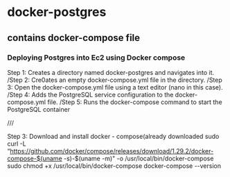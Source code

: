 # docker-postgres
## contains docker-compose file
### Deploying Postgres into Ec2 using Docker compose

Step 1: Creates a directory named docker-postgres and navigates into it.
/Step 2: Cre0ates an empty docker-compose.yml file in the directory.
/Step 3: Open the docker-compose.yml file using a text editor (nano in this case).
/Step 4: Adds the PostgreSQL service configuration to the docker-compose.yml file.
/Step 5: Runs the docker-compose command to start the PostgreSQL container

///

Step 3: Download and install docker - compose(already downloaded
sudo curl -L “https://github.com/docker/compose/releases/download/1.29.2/docker-compose-$(uname -s)-$(uname -m)" -o /usr/local/bin/docker-compose
sudo chmod +x /usr/local/bin/docker-compose
docker-compose --version



